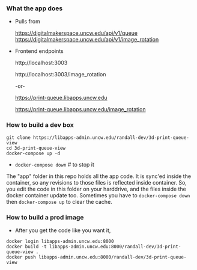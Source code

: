 ### What the app does

  - Pulls from 

    https://digitalmakerspace.uncw.edu/api/v1/queue 
    https://digitalmakerspace.uncw.edu/api/v1/image_rotation

  - Frontend endpoints

    http://localhost:3003

    http://localhost:3003/image_rotation

    -or-

    https://print-queue.libapps.uncw.edu
    
    https://print-queue.libapps.uncw.edu/image_rotation

### How to build a dev box

  ```
  git clone https://libapps-admin.uncw.edu/randall-dev/3d-print-queue-view
  cd 3d-print-queue-view
  docker-compose up -d
  ```

  - `docker-compose down`  # to stop it

   The "app" folder in this repo holds all the app code.  It is sync'ed inside the container, so any revisions to those files is reflected inside container.  So, you edit the code in this folder on your harddrive, and the files inside the docker container update too.  Sometimes you have to `docker-compose down` then `docker-compose up` to clear the cache.

### How to build a prod image

  - After you get the code like you want it,
  ```
  docker login libapps-admin.uncw.edu:8000
  docker build -t libapps-admin.uncw.edu:8000/randall-dev/3d-print-queue-view .
  docker push libapps-admin.uncw.edu:8000/randall-dev/3d-print-queue-view
  ```


